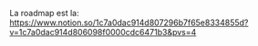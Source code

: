 La roadmap est la: https://www.notion.so/1c7a0dac914d807296b7f65e8334855d?v=1c7a0dac914d806098f0000cdc6471b3&pvs=4
